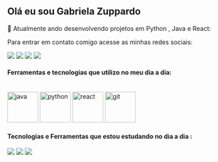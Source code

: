  ## Olá eu sou Gabriela Zuppardo 

 📖 Atualmente ando desenvolvendo projetos em Python , Java e React: 


Para entrar em contato comigo acesse as minhas redes sociais: 


[![](https://img.shields.io/badge/LinkedIn-0077B5?style=for-the-badge&logo=linkedin&logoColor=white)](https://www.linkedin.com/in/gabriela-zuppardo-5080561b9/)
[![](https://img.shields.io/badge/Gmail-D14836?style=for-the-badge&logo=gmail&logoColor=whit
)](mailto:gabrielazuppardo@gmail.com)
[![](https://img.shields.io/badge/Instagram-E4405F?style=for-the-badge&logo=instagram&logoColor=white
)](https://www.instagram.com/gabizuppardo/?hl=en)
[![](https://img.shields.io/badge/GitHub-100000?style=for-the-badge&logo=github&logoColor=white)](https://github.com/MariaGabrielaAlvesZuppardo)
#### Ferramentas e tecnologias que utilizo no meu dia a dia: 

<div style ="display: inline-block"></br>
<img aglin="center" alt="java" heigth="30" width="70" src="https://www.ifpe.edu.br/campus/palmares/noticias/divulgado-resultado-do-curso-de-extensao-em-java/javalogo.png">
<img aglin="center" alt="python" heigth="40" width="70" src="https://img1.gratispng.com/20180320/fsw/kisspng-angle-text-symbol-brand-other-python-5ab0c09b0e3083.2363551015215330830581.jpg">
<img aglin="center" alt="react" heigth="40" width="70" src="https://cdn.iconscout.com/icon/free/png-256/react-1-282599.png?f=webp&w=256">
<img aglin="center" alt="git" heigth="40" width="70" src="https://git-scm.com/images/logos/downloads/Git-Icon-1788C.png">
</div>

#### Tecnologias e Ferramentas que estou estudando no dia a dia : 

![](https://img.shields.io/badge/Spring-6DB33F?style=for-the-badge&logo=spring&logoColor=white)
![](https://img.shields.io/badge/MySQL-00000F?style=for-the-badge&logo=mysql&logoColor=white)
![](https://img.shields.io/badge/MongoDB-4EA94B?style=for-the-badge&logo=mongodb&logoColor=white)


